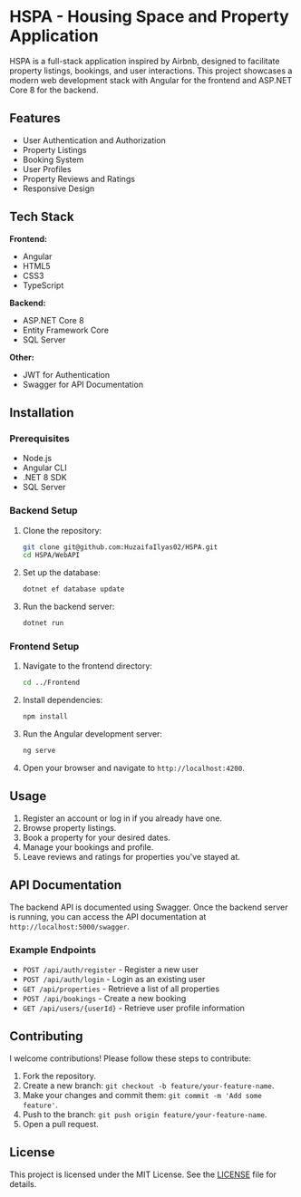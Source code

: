 # HSPA - Housing Space and Property Application

HSPA is a full-stack application inspired by Airbnb, designed to facilitate property listings, bookings, and user interactions. This project showcases a modern web development stack with Angular for the frontend and ASP.NET Core 8 for the backend.

## Features

- User Authentication and Authorization
- Property Listings
- Booking System
- User Profiles
- Property Reviews and Ratings
- Responsive Design

## Tech Stack

**Frontend:**

- Angular
- HTML5
- CSS3
- TypeScript

**Backend:**

- ASP.NET Core 8
- Entity Framework Core
- SQL Server

**Other:**

- JWT for Authentication
- Swagger for API Documentation

## Installation

### Prerequisites

- Node.js
- Angular CLI
- .NET 8 SDK
- SQL Server

### Backend Setup

1. Clone the repository:

   ```sh
   git clone git@github.com:HuzaifaIlyas02/HSPA.git
   cd HSPA/WebAPI
   ```

2. Set up the database:

   ```sh
   dotnet ef database update
   ```

3. Run the backend server:
   ```sh
   dotnet run
   ```

### Frontend Setup

1. Navigate to the frontend directory:

   ```sh
   cd ../Frontend
   ```

2. Install dependencies:

   ```sh
   npm install
   ```

3. Run the Angular development server:

   ```sh
   ng serve
   ```

4. Open your browser and navigate to `http://localhost:4200`.

## Usage

1. Register an account or log in if you already have one.
2. Browse property listings.
3. Book a property for your desired dates.
4. Manage your bookings and profile.
5. Leave reviews and ratings for properties you've stayed at.

## API Documentation

The backend API is documented using Swagger. Once the backend server is running, you can access the API documentation at `http://localhost:5000/swagger`.

### Example Endpoints

- `POST /api/auth/register` - Register a new user
- `POST /api/auth/login` - Login as an existing user
- `GET /api/properties` - Retrieve a list of all properties
- `POST /api/bookings` - Create a new booking
- `GET /api/users/{userId}` - Retrieve user profile information

## Contributing

I welcome contributions! Please follow these steps to contribute:

1. Fork the repository.
2. Create a new branch: `git checkout -b feature/your-feature-name`.
3. Make your changes and commit them: `git commit -m 'Add some feature'`.
4. Push to the branch: `git push origin feature/your-feature-name`.
5. Open a pull request.

## License

This project is licensed under the MIT License. See the [LICENSE](LICENSE) file for details.
